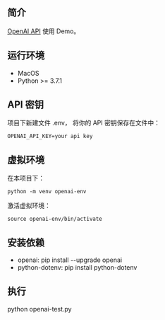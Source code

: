 ## 简介
[OpenAI API](https://platform.openai.com/docs/overview) 使用 Demo。


## 运行环境
- MacOS
- Python >= 3.7.1


## API 密钥
项目下新建文件 .env， 将你的 API 密钥保存在文件中：
```
OPENAI_API_KEY=your api key
```


## 虚拟环境
在本项目下：
```
python -m venv openai-env
```

激活虚拟环境：
```
source openai-env/bin/activate
```


## 安装依赖
- openai: pip install --upgrade openai
- python-dotenv: pip install python-dotenv


## 执行
python openai-test.py

